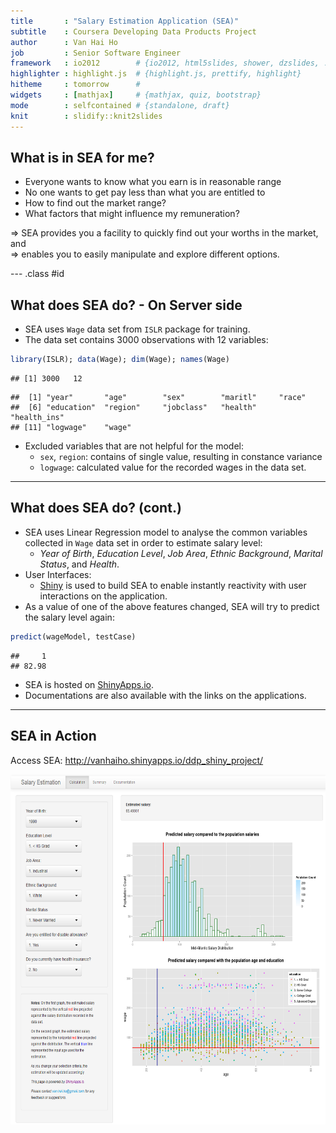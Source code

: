 ```yaml
---
title       : "Salary Estimation Application (SEA)"
subtitle    : Coursera Developing Data Products Project
author      : Van Hai Ho
job         : Senior Software Engineer
framework   : io2012        # {io2012, html5slides, shower, dzslides, ...}
highlighter : highlight.js  # {highlight.js, prettify, highlight}
hitheme     : tomorrow      # 
widgets     : [mathjax]     # {mathjax, quiz, bootstrap}
mode        : selfcontained # {standalone, draft}
knit        : slidify::knit2slides
---
```


## What is in SEA for me?

<ul>
<li> Everyone wants to know what you earn is in reasonable range </li>
<li> No one wants to get pay less than what you are entitled to </li>
<li> How to find out the market range? </li>
<li> What factors that might influence my remuneration? </li>
</ul>

=> SEA provides you a facility to quickly find out your worths in the market, and
<br>
=> enables you to easily manipulate and explore different options.

--- .class #id 

## What does SEA do? - On Server side

- SEA uses <code>Wage</code> data set from <code>ISLR</code> package for training.
- The data set contains 3000 observations with 12 variables:

```r
library(ISLR); data(Wage); dim(Wage); names(Wage)
```

```
## [1] 3000   12
```

```
##  [1] "year"       "age"        "sex"        "maritl"     "race"      
##  [6] "education"  "region"     "jobclass"   "health"     "health_ins"
## [11] "logwage"    "wage"
```

- Excluded variables that are not helpful for the model:
  + `sex`, `region`: contains of single value, resulting in constance variance
  + `logwage`: calculated value for the recorded wages in the data set.

---

## What does SEA do? (cont.)

- SEA uses Linear Regression model to analyse the common variables collected in <code>Wage</code> data set in order to estimate salary level: 
  + <i>Year of Birth</i>, <i>Education Level</i>, <i>Job Area</i>, <i>Ethnic Background</i>, <i>Marital Status</i>, and <i>Health</i>.
- User Interfaces: 
  + [Shiny](http://shiny.rstudio.com/) is used to build SEA to enable instantly reactivity with user interactions on the application.
- As a value of one of the above features changed, SEA will try to predict the salary level again:



```r
predict(wageModel, testCase)
```

```
##     1 
## 82.98
```

- SEA is hosted on [ShinyApps.io](http://www.shinyapps.io).
- Documentations are also available with the links on the applications.

---

## SEA in Action

Access SEA: <http://vanhaiho.shinyapps.io/ddp_shiny_project/>
<div style='text-align: center;'>
    <img height='560' src="assets/img/SEA_screenshot.png" 
        alt="Salary Estimation Application (SEA) UI"/>
</div>


